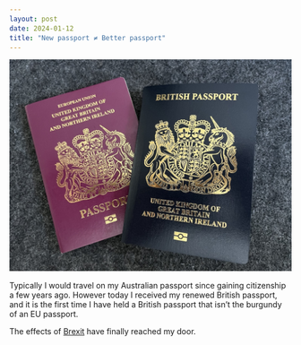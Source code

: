```yaml
---
layout: post
date: 2024-01-12
title: "New passport ≠ Better passport"
---
```

![](/assets/img/passport.jpg)

Typically I would travel on my Australian passport since gaining citizenship a few years ago. However today I received my renewed British passport, and it is the first time I have held a British passport that isn’t the burgundy of an EU passport.

The effects of [Brexit](https://en.wikipedia.org/wiki/Brexit) have finally reached my door.
